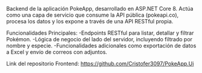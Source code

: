 Backend de la aplicación PokeApp, desarrollado en ASP.NET Core 8. Actúa como una capa de servicio que consume la API pública (pokeapi.co), procesa los datos y los expone a través de una API RESTful propia.

Funcionalidades Principales:
-Endpoints RESTful para listar, detallar y filtrar Pokémon.
-Lógica de negocio del lado del servidor, incluyendo filtrado por nombre y especie.
-Funcionalidades adicionales como exportación de datos a Excel y envío de correos con adjuntos.

Link del repositorio Frontend: https://github.com/Cristofer3097/PokeApp.Ui

